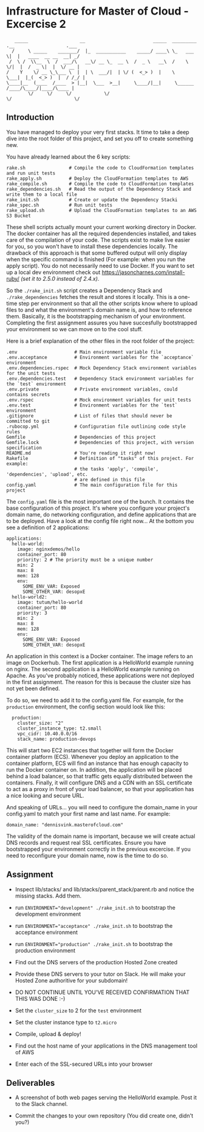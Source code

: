 # Infrastructure for Master of Cloud - Excercise 2

```
   _____                   __                         _____  _________ .__                   .___
  /     \ _____    _______/  |_  ___________    _____/ ____\ \_   ___ \|  |   ____  __ __  __| _/
 /  \ /  \\__  \  /  ___/\   __\/ __ \_  __ \  /  _ \   __\  /    \  \/|  |  /  _ \|  |  \/ __ |
/    Y    \/ __ \_\___ \  |  | \  ___/|  | \/ (  <_> )  |    \     \___|  |_(  <_> )  |  / /_/ |
\____|__  (____  /____  > |__|  \___  >__|     \____/|__|     \______  /____/\____/|____/\____ |
        \/     \/     \/            \/                               \/                       \/
```

## Introduction

You have managed to deploy your very first stacks. It time to take a deep dive into the
root folder of this project, and set you off to create something new.

You have already learned about the 6 key scripts:

```
rake.sh                # Compile the code to CloudFormation templates and run unit tests
rake_apply.sh          # Deploy the CloudFormation templates to AWS
rake_compile.sh        # Compile the code to CloudFormation templates
rake_dependencies.sh   # Read the output of the Dependency Stack and write them to a local file
rake_init.sh           # Create or update the Dependency Stacki
rake_spec.sh           # Run unit tests
rake_upload.sh         # Upload the CloudFormation templates to an AWS S3 Bucket
```

These shell scripts actually mount your current working directory in Docker. The docker container
has all the required dependencies installed, and takes care of the compilation of your code. The
scripts exist to make live easier for you, so you won't have to install these dependencies
locally. The drawback of this approach is that some buffered output will only display when the
specific command is finished (For example: when you run the apply script). You do not necessarily
need to use Docker. If you want to set up a local dev environment check out https://jasoncharnes.com/install-ruby/ _(set it to 2.5.0 instead of 2.4.x)_.

So the `./rake_init.sh` script creates a Dependency Stack and `./rake_dependencies` fetches the
result and stores it locally. This is a one-time step per environment so that all the other scripts
know where to upload files to and what the environment's domain name is, and how to reference them.
Basically, it is the bootstrapping mechanism of your environment. Completing the first assignment
assures you have succesfully bootstrapped your environment so we can move on to the cool stuff.

Here is a brief explanation of the other files in the root folder of the project:

```
.env                     # Main environment variable file
.env.acceptance          # Environment variables for the `acceptance` environment
.env.dependencies.rspec  # Mock Dependency Stack environment variables for the unit tests
.env.dependencies.test   # Dependency Stack environment variables for the `test` environment
.env.private             # Private environment variables, could contains secrets
.env.rspec               # Mock environment variables for unit tests
.env.test                # Environment variables for the `test` environment
.gitignore               # List of files that should never be committed to git
.rubocop.yml             # Configuration file outlining code style rules
Gemfile                  # Dependencies of this project
Gemfile.lock             # Dependencies of this project, with version specification
README.md                # You're reading it right now!
Rakefile                 # Definition of "tasks" of this project. For example:
                         # the tasks 'apply', 'compile', 'dependencies', 'upload', etc.
                         # are defined in this file
config.yaml              # The main configuration file for this project
```

The `config.yaml` file is the most important one of the bunch. It contains the base configuration
of this project. It's where you configure your project's domain name, do networking configuration,
and define applications that are to be deployed. Have a look at the config file right now...
At the bottom you see a definition of 2 applications:

```
applications:
  hello-world:
    image: nginxdemos/hello
    container_port: 80
    priority: 2 # The priority must be a unique number
    min: 2
    max: 8
    mem: 128
    env:
      SOME_ENV_VAR: Exposed
      SOME_OTHER_VAR: desopxE
  hello-world2:
    image: tutum/hello-world
    container_port: 80
    priority: 3
    min: 2
    max: 8
    mem: 128
    env:
      SOME_ENV_VAR: Exposed
      SOME_OTHER_VAR: desopxE
```

An application in this context is a Docker container. The image refers to an image on Dockerhub.
The first application is a HelloWorld example running on nginx. The second application is a
HelloWorld example running on Apache. As you've probably noticed, these applications were not
deployed in the first assignment. The reason for this is because the cluster size has not yet
been defined.

To do so, we need to add it to the config.yaml file. For example, for the `production` environment,
the config section would look like this:

```
  production:
    cluster_size: "2"
    cluster_instance_type: t2.small
    vpc_cidr: 10.40.0.0/16
    stack_name: production-devops
```

This will start two EC2 instances that together will form the Docker container platform (ECS).
Whenever you deploy an application to the container platform, ECS will find an instance that has
enough capacity to run the Docker container on. In addition, the application will be placed
behind a load balancer, so that traffic gets equally distributed between the containers. Finally,
it will configure DNS and a CDN with an SSL certificate to act as a proxy in front of your
load balancer, so that your application has a nice looking and secure URL.

And speaking of URLs... you will need to configure the domain_name in your config.yaml to match
your first name and last name. For example:

```
domain_name: "dennisvink.masterofcloud.com"
```

The validity of the domain name is important, because we will create actual DNS records and
request real SSL certificates. Ensure you have bootstrapped your environment correctly in the
previous excercise. If you need to reconfigure your domain name, now is the time to do so.

## Assignment

- Inspect lib/stacks/ and lib/stacks/parent_stack/parent.rb and notice the missing stacks. Add them.

- run `ENVIRONMENT="development" ./rake_init.sh` to bootstrap the development environment

- run `ENVIRONMENT="acceptance" ./rake_init.sh` to bootstrap the acceptance environment

- run `ENVIRONMENT="production" ./rake_init.sh` to bootstrap the production environment

- Find out the DNS servers of the production Hosted Zone created

- Provide these DNS servers to your tutor on Slack. He will make your Hosted Zone authoritive for your subdomain!

- DO NOT CONTINUE UNTIL YOU'VE RECEIVED CONFIRMATION THAT THIS WAS DONE :-)

- Set the `cluster_size` to 2 for the `test` environment

- Set the cluster instance type to `t2.micro`

- Compile, upload & deploy!

- Find out the host name of your applications in the DNS management tool of AWS

- Enter each of the SSL-secured URLs into your browser

## Deliverables

- A screenshot of both web pages serving the HelloWorld example. Post it to the Slack channel.

- Commit the changes to your own repository (You did create one, didn't you?)
